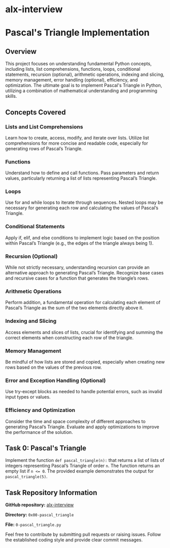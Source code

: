 # alx-interview
# Pascal's Triangle Implementation

## Overview

This project focuses on understanding fundamental Python concepts, including lists, list comprehensions, functions, loops, conditional statements, recursion (optional), arithmetic operations, indexing and slicing, memory management, error handling (optional), efficiency, and optimization. The ultimate goal is to implement Pascal's Triangle in Python, utilizing a combination of mathematical understanding and programming skills.

## Concepts Covered

### Lists and List Comprehensions

Learn how to create, access, modify, and iterate over lists. Utilize list comprehensions for more concise and readable code, especially for generating rows of Pascal’s Triangle.

### Functions

Understand how to define and call functions. Pass parameters and return values, particularly returning a list of lists representing Pascal’s Triangle.

### Loops

Use for and while loops to iterate through sequences. Nested loops may be necessary for generating each row and calculating the values of Pascal’s Triangle.

### Conditional Statements

Apply if, elif, and else conditions to implement logic based on the position within Pascal’s Triangle (e.g., the edges of the triangle always being 1).

### Recursion (Optional)

While not strictly necessary, understanding recursion can provide an alternative approach to generating Pascal’s Triangle. Recognize base cases and recursive cases for a function that generates the triangle’s rows.

### Arithmetic Operations

Perform addition, a fundamental operation for calculating each element of Pascal’s Triangle as the sum of the two elements directly above it.

### Indexing and Slicing

Access elements and slices of lists, crucial for identifying and summing the correct elements when constructing each row of the triangle.

### Memory Management

Be mindful of how lists are stored and copied, especially when creating new rows based on the values of the previous row.

### Error and Exception Handling (Optional)

Use try-except blocks as needed to handle potential errors, such as invalid input types or values.

### Efficiency and Optimization

Consider the time and space complexity of different approaches to generating Pascal’s Triangle. Evaluate and apply optimizations to improve the performance of the solution.

## Task 0: Pascal's Triangle

Implement the function `def pascal_triangle(n):` that returns a list of lists of integers representing Pascal’s Triangle of order `n`. The function returns an empty list if `n <= 0`. The provided example demonstrates the output for `pascal_triangle(5)`.

## Task Repository Information

**GitHub repository:** [alx-interview](https://github.com/Nmcleon/alx-interview)

**Directory:** `0x00-pascal_triangle`

**File:** `0-pascal_triangle.py`

Feel free to contribute by submitting pull requests or raising issues. Follow the established coding style and provide clear commit messages.

